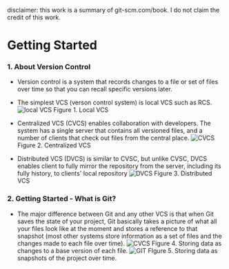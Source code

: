 disclaimer: this work is a summary of git-scm.com/book. I do not claim the credit of this work.

# Getting Started

### 1. About Version Control
* Version control is a system that records changes to a file or set of files over time so that you can recall specific versions later. 
* The simplest VCS (verson control system) is local VCS such as RCS. 
![local VCS](https://git-scm.com/book/en/v2/images/local.png) Figure 1. Local VCS

* Centralized VCS (CVCS) enables collaboration with developers. The system has a single server that contains all versioned files, and a number of clients that check out files from the central place.
![CVCS](https://git-scm.com/book/en/v2/images/centralized.png) Figure 2. Centralized VCS

* Distributed VCS (DVCS) is similar to CVSC, but unlike CVSC, DVCS enables client to fully mirror the repository from the server, including its fully history, to clients' local repository
![DVCS](https://git-scm.com/book/en/v2/images/distributed.png) Figure 3. Distributed VCS
 
### 2. Getting Started - What is Git?
* The major difference between Git and any other VCS is that when Git saves the state of your project, Git basically takes a picture of what all your files look like at the moment and stores a reference to that snapshot (most other systems store information as a set of files and the changes made to each file over time).
![CVCS](https://git-scm.com/book/en/v2/images/deltas.png) Figure 4. Storing data as changes to a base version of each file.
![GIT](https://git-scm.com/book/en/v2/images/snapshots.png) FIgure 5. Storing data as snapshots of the project over time.


